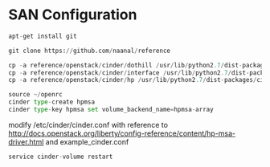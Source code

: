 
# SAN Configuration


```python
apt-get install git
```


```python
git clone https://github.com/naanal/reference
```


```python
cp -a reference/openstack/cinder/dothill /usr/lib/python2.7/dist-packages/cinder/volume/drivers/
cp -a reference/openstack/cinder/interface /usr/lib/python2.7/dist-packages/cinder/
cp -a reference/openstack/cinder/hp /usr/lib/python2.7/dist-packages/cinder/volume/drivers/san/
```


```python
source ~/openrc
cinder type-create hpmsa
cinder type-key hpmsa set volume_backend_name=hpmsa-array
```

modify /etc/cinder/cinder.conf with reference to http://docs.openstack.org/liberty/config-reference/content/hp-msa-driver.html and example_cinder.conf


```python
service cinder-volume restart
```
